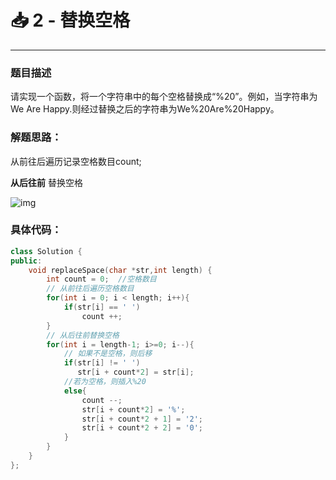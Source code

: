 # 📥 2 - 替换空格

---

### 题目描述



请实现一个函数，将一个字符串中的每个空格替换成“%20”。例如，当字符串为We Are Happy.则经过替换之后的字符串为We%20Are%20Happy。



### 解题思路：



从前往后遍历记录空格数目count;

**从后往前** 替换空格

![img](https://cdn.nlark.com/yuque/0/2020/png/1237282/1586186758001-b64e389f-73de-440e-b4b2-16b2906df9c2.png)



### 具体代码：



```cpp
class Solution {
public:
    void replaceSpace(char *str,int length) {
        int count = 0;  //空格数目
        // 从前往后遍历空格数目
        for(int i = 0; i < length; i++){
            if(str[i] == ' ')
                count ++;
        }
        // 从后往前替换空格
        for(int i = length-1; i>=0; i--){
            // 如果不是空格，则后移
            if(str[i] != ' ')
               str[i + count*2] = str[i];
            //若为空格，则插入%20
            else{
                count --;
                str[i + count*2] = '%';
                str[i + count*2 + 1] = '2';
                str[i + count*2 + 2] = '0';
            }
        }
    }
};
```